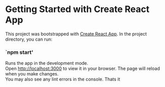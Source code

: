 # Getting Started with Create React App
This project was bootstrapped with [Create React App](https://github.com/facebook/create-react-app).
In the project directory, you can run:
### `npm start'
Runs the app in the development mode.\
Open [http://localhost:3000](http://localhost:3000) to view it in your browser.
The page will reload when you make changes.\
You may also see any lint errors in the console.
 Thats it